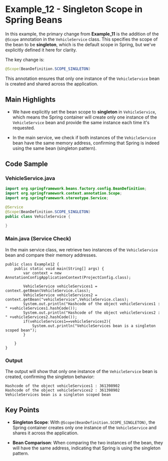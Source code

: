 # Example_12 - Singleton Scope in Spring Beans

In this example, the primary change from **Example_11** is the addition of the `@Scope` annotation in the `VehicleService` class. 
This specifies the scope of the bean to be **singleton**, which is the default scope in Spring, but we've explicitly defined it here for clarity.

The key change is:

```java
@Scope(BeanDefinition.SCOPE_SINGLETON)
```

This annotation ensures that only one instance of the `VehicleService` bean is created and shared across the application.

## Main Highlights

- We have explicitly set the bean scope to **singleton** in `VehicleService`, which means the Spring container will create only one instance of the `VehicleService` bean and provide the same instance each time it's requested.

- In the main service, we check if both instances of the `VehicleService` bean have the same memory address, confirming that Spring is indeed using the same bean (singleton pattern).

## Code Sample

### VehicleService.java
```java
import org.springframework.beans.factory.config.BeanDefinition;
import org.springframework.context.annotation.Scope;
import org.springframework.stereotype.Service;

@Service
@Scope(BeanDefinition.SCOPE_SINGLETON)
public class VehicleService {
    
}
```

### Main.java (Service Check)
In the main service class, we retrieve two instances of the `VehicleService` bean and compare their memory addresses.
```
public class Example12 {
    public static void main(String[] args) {
        var context = new AnnotationConfigApplicationContext(ProjectConfig.class);

        VehicleService vehicleServices1 = context.getBean(VehicleService.class);
        VehicleService vehicleServices2 = context.getBean("vehicleService",VehicleService.class);
        System.out.println("Hashcode of the object vehicleServices1 : " +vehicleServices1.hashCode());
        System.out.println("Hashcode of the object vehicleServices2 : " +vehicleServices2.hashCode());
        if(vehicleServices1==vehicleServices2){
            System.out.println("VehicleServices bean is a singleton scoped bean");
        }

    }
}
```


### Output
The output will show that only one instance of the `VehicleService` bean is created, confirming the singleton behavior:

```plaintext
Hashcode of the object vehicleServices1 : 361398902
Hashcode of the object vehicleServices2 : 361398902
VehicleServices bean is a singleton scoped bean
```

## Key Points

- **Singleton Scope**: With `@Scope(BeanDefinition.SCOPE_SINGLETON)`, the Spring container creates only one instance of the `VehicleService` and shares it across the application.

- **Bean Comparison**: When comparing the two instances of the bean, they will have the same address, indicating that Spring is using the singleton pattern.

